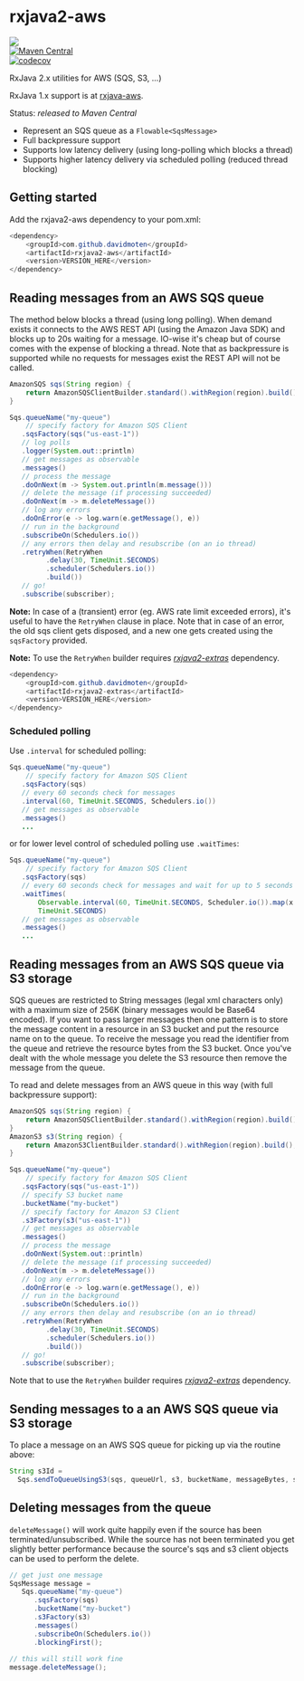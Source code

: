 # rxjava2-aws
<a href="https://travis-ci.org/davidmoten/rxjava2-aws"><img src="https://travis-ci.org/davidmoten/rxjava2-aws.svg"/></a><br/>
[![Maven Central](https://maven-badges.herokuapp.com/maven-central/com.github.davidmoten/rxjava2-aws/badge.svg?style=flat)](https://maven-badges.herokuapp.com/maven-central/com.github.davidmoten/rxjava2-aws)<br/>
[![codecov](https://codecov.io/gh/davidmoten/rxjava2-aws/branch/master/graph/badge.svg)](https://codecov.io/gh/davidmoten/rxjava2-aws)

RxJava 2.x utilities for AWS (SQS, S3, ...)

RxJava 1.x support is at [rxjava-aws](https://github.com/davidmoten/rxjava-aws).

Status: *released to Maven Central*

* Represent an SQS queue as a `Flowable<SqsMessage>`
* Full backpressure support
* Supports low latency delivery (using long-polling which blocks a thread)
* Supports higher latency delivery via scheduled polling (reduced thread blocking)

## Getting started
Add the rxjava2-aws dependency to your pom.xml:

```java
<dependency>
    <groupId>com.github.davidmoten</groupId>
    <artifactId>rxjava2-aws</artifactId>
    <version>VERSION_HERE</version>
</dependency>
```

## Reading messages from an AWS SQS queue
The method below blocks a thread (using long polling). When demand exists it connects to the AWS REST API (using the Amazon Java SDK) and blocks up to 20s waiting for a message. IO-wise it's cheap but of course comes with the expense of blocking a thread. Note that as backpressure is supported while no requests for messages exist the REST API will not be called.

```java
AmazonSQS sqs(String region) {
    return AmazonSQSClientBuilder.standard().withRegion(region).build();
}

Sqs.queueName("my-queue")
    // specify factory for Amazon SQS Client
   .sqsFactory(sqs("us-east-1"))
   // log polls
   .logger(System.out::println)
   // get messages as observable
   .messages()
   // process the message
   .doOnNext(m -> System.out.println(m.message()))
   // delete the message (if processing succeeded)
   .doOnNext(m -> m.deleteMessage())
   // log any errors
   .doOnError(e -> log.warn(e.getMessage(), e))
   // run in the background
   .subscribeOn(Schedulers.io())
   // any errors then delay and resubscribe (on an io thread)
   .retryWhen(RetryWhen
         .delay(30, TimeUnit.SECONDS) 
         .scheduler(Schedulers.io())
         .build())
   // go!
   .subscribe(subscriber);
```

**Note:** In case of a (transient) error (eg. AWS rate limit exceeded errors), it's useful to have the `RetryWhen` clause in place. Note that in case of an error, the old sqs client gets disposed, and a new one gets created using the `sqsFactory` provided.

**Note:** To use the `RetryWhen` builder requires [*rxjava2-extras*](https://github.com/davidmoten/rxjava2-extras) dependency.

```java
<dependency>
    <groupId>com.github.davidmoten</groupId>
    <artifactId>rxjava2-extras</artifactId>
    <version>VERSION_HERE</version>
</dependency>
```

### Scheduled polling
Use `.interval` for scheduled polling:


```java
Sqs.queueName("my-queue")
    // specify factory for Amazon SQS Client
   .sqsFactory(sqs)
   // every 60 seconds check for messages
   .interval(60, TimeUnit.SECONDS, Schedulers.io())
   // get messages as observable
   .messages()
   ...
```

or for lower level control of scheduled polling use `.waitTimes`:

```java
Sqs.queueName("my-queue")
    // specify factory for Amazon SQS Client
   .sqsFactory(sqs)
   // every 60 seconds check for messages and wait for up to 5 seconds
   .waitTimes(
       Observable.interval(60, TimeUnit.SECONDS, Scheduler.io()).map(x -> 5),
       TimeUnit.SECONDS)
   // get messages as observable
   .messages()
   ...
```

## Reading messages from an AWS SQS queue via S3 storage
SQS queues are restricted to String messages (legal xml characters only) with a maximum size of 256K (binary messages would be Base64 encoded). If you want to pass larger messages then one pattern is to store the message content in a resource in an S3 bucket and put the resource name on to the queue. To receive the message you read the identifier from the queue and retrieve the resource bytes from the S3 bucket. Once you've dealt with the whole message you delete the S3 resource then remove the message from the queue.  

To read and delete messages from an AWS queue in this way (with full backpressure support):

```java
AmazonSQS sqs(String region) {
    return AmazonSQSClientBuilder.standard().withRegion(region).build();
}
AmazonS3 s3(String region) {
    return AmazonS3ClientBuilder.standard().withRegion(region).build();
}

Sqs.queueName("my-queue")
    // specify factory for Amazon SQS Client
   .sqsFactory(sqs("us-east-1"))
   // specify S3 bucket name
   .bucketName("my-bucket")
   // specify factory for Amazon S3 Client
   .s3Factory(s3("us-east-1"))
   // get messages as observable
   .messages()
   // process the message
   .doOnNext(System.out::println)
   // delete the message (if processing succeeded)
   .doOnNext(m -> m.deleteMessage())
   // log any errors
   .doOnError(e -> log.warn(e.getMessage(), e))
   // run in the background
   .subscribeOn(Schedulers.io())
   // any errors then delay and resubscribe (on an io thread)
   .retryWhen(RetryWhen
         .delay(30, TimeUnit.SECONDS) 
         .scheduler(Schedulers.io())
         .build())
   // go!
   .subscribe(subscriber);
```  
Note that to use the `RetryWhen` builder requires [*rxjava2-extras*](https://github.com/davidmoten/rxjava2-extras) dependency.

## Sending messages to a an AWS SQS queue via S3 storage

To place a message on an AWS SQS queue for picking up via the routine above:

```java
String s3Id = 
  Sqs.sendToQueueUsingS3(sqs, queueUrl, s3, bucketName, messageBytes, s3IdFactory);
```

## Deleting messages from the queue
`deleteMessage()` will work quite happily even if the source has been terminated/unsubscribed. While the source has not been terminated you get slightly better performance because the source's sqs and s3 client objects can be used to perform the delete.

```java
// get just one message
SqsMessage message = 
   Sqs.queueName("my-queue")
      .sqsFactory(sqs)
      .bucketName("my-bucket")
      .s3Factory(s3)
      .messages()
      .subscribeOn(Schedulers.io())
      .blockingFirst();
      
// this will still work fine        
message.deleteMessage();
```  
